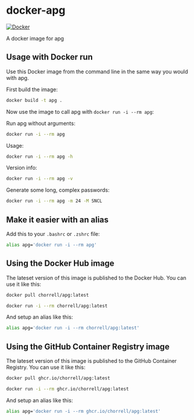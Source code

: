 # docker-apg

[![Docker](https://github.com/chorrell/docker-apg/actions/workflows/docker-publish.yml/badge.svg)](https://github.com/chorrell/docker-apg/actions/workflows/docker-publish.yml)

A docker image for apg

## Usage with Docker run

Use this Docker image from the command line in the same way you would with apg.

First build the image:

```sh
docker build -t apg .
```

Now use the image to call apg with `docker run -i --rm apg`:

Run apg without arguments:

```sh
docker run -i --rm apg
```

Usage:

```sh
docker run -i --rm apg -h
```

Version info:

```sh
docker run -i --rm apg -v
```

Generate some long, complex passwords:

```sh
docker run -i --rm apg -m 24 -M SNCL
```

## Make it easier with an alias

Add this to your `.bashrc` or `.zshrc` file:

```bash
alias apg='docker run -i --rm apg'
```

## Using the Docker Hub image

The lateset version of this image is published to the Docker Hub. You can use it like this:

```sh
docker pull chorrell/apg:latest

docker run -i --rm chorrell/apg:latest
```

And setup an alias like this:

```bash
alias apg='docker run -i --rm chorrell/apg:latest'
```

## Using the GitHub Container Registry image

The lateset version of this image is published to the GitHub Container Registry. You can use it like this:

```sh
docker pull ghcr.io/chorrell/apg:latest

docker run -i --rm ghcr.io/chorrell/apg:latest
```

And setup an alias like this:

```bash
alias apg='docker run -i --rm ghcr.io/chorrell/apg:latest'
```
